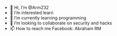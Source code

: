 - 👋 Hi, I’m @Arm232
- 👀 I’m interested learn
- 🌱 I’m currently learning programming
- 💞️ I’m looking to collaborate on security and hacks
- 📫 How to reach me Facebook: Abraham RM

<!---
Arm232002/Arm232002 is a ✨ special ✨ repository because its `README.md` (this file) appears on your GitHub profile.
You can click the Preview link to take a look at your changes.
--->
